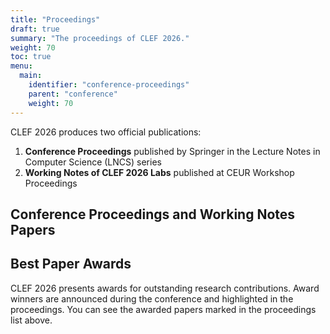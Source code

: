 ```yaml
---
title: "Proceedings"
draft: true
summary: "The proceedings of CLEF 2026."
weight: 70
toc: true
menu:
  main:
    identifier: "conference-proceedings"
    parent: "conference"
    weight: 70
---
```


CLEF 2026 produces two official publications:

1. **Conference Proceedings** published by Springer in the Lecture Notes in Computer Science (LNCS) series
2. **Working Notes of CLEF 2026 Labs** published at CEUR Workshop Proceedings

## Conference Proceedings and Working Notes Papers



## Best Paper Awards

CLEF 2026 presents awards for outstanding research contributions. Award winners are announced during the conference and highlighted in the proceedings. You can see the awarded papers marked in the proceedings list above.

